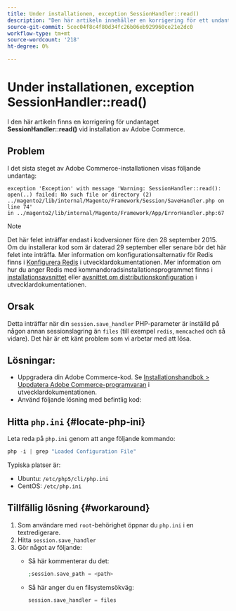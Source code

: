 ```yaml
---
title: Under installationen, exception SessionHandler::read()
description: "Den här artikeln innehåller en korrigering för ett undantag **SessionHandler::read()**-fel under Adobe Commerce-installation."
source-git-commit: 5cec04f8c4f80d34fc26b06eb929960ce21e2dc0
workflow-type: tm+mt
source-wordcount: '218'
ht-degree: 0%

---
```



# Under installationen, exception SessionHandler::read()

I den här artikeln finns en korrigering för undantaget **SessionHandler::read()** vid installation av Adobe Commerce.

## Problem

I det sista steget av Adobe Commerce-installationen visas följande undantag:

```temrinal
exception 'Exception' with message 'Warning: SessionHandler::read():
open(..) failed: No such file or directory (2) ../magento2/lib/internal/Magento/Framework/Session/SaveHandler.php on line 74'
in ../magento2/lib/internal/Magento/Framework/App/ErrorHandler.php:67
```

>[!NOTE]
>
>Det här felet inträffar endast i kodversioner före den 28 september 2015. Om du installerar kod som är daterad 29 september eller senare bör det här felet inte inträffa. Mer information om konfigurationsalternativ för Redis finns i [Konfigurera Redis](https://devdocs.magento.com/guides/v2.3/config-guide/redis/config-redis.html) i utvecklardokumentationen. Mer information om hur du anger Redis med kommandoradsinstallationsprogrammet finns i [installationsavsnittet](https://devdocs.magento.com/guides/v2.3/install-gde/install/cli/install-cli-install.html) eller [avsnittet om distributionskonfiguration](https://devdocs.magento.com/guides/v2.3/install-gde/install/cli/install-cli-subcommands-deployment.html#instgde-cli-subcommands-configphp) i utvecklardokumentationen.

## Orsak

Detta inträffar när din `session.save_handler` PHP-parameter är inställd på någon annan sessionslagring än `files` (till exempel `redis`, `memcached` och så vidare). Det här är ett känt problem som vi arbetar med att lösa.

## Lösningar:

* Uppgradera din Adobe Commerce-kod. Se [Installationshandbok > Uppdatera Adobe Commerce-programvaran](https://devdocs.magento.com/guides/v2.3/install-gde/install/cli/install-cli-uninstall.html#instgde-install-magento-update) i utvecklardokumentationen.
* Använd följande lösning med befintlig kod:

## Hitta `php.ini` {#locate-php-ini}

Leta reda på `php.ini` genom att ange följande kommando:

```php
php -i | grep "Loaded Configuration File"
```

Typiska platser är:

* Ubuntu: `/etc/php5/cli/php.ini`
* CentOS: `/etc/php.ini`

## Tillfällig lösning {#workaround}

1. Som användare med `root`-behörighet öppnar du `php.ini` i en textredigerare.
1. Hitta `session.save_handler`
1. Gör något av följande:
   * Så här kommenterar du det:

     ```php
     ;session.save_path = <path>
     ```

   * Så här anger du en filsystemsökväg:

     ```php
     session.save_handler = files
     ```
